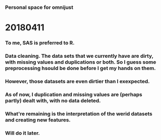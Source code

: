 ### Personal space for omnijust

# 20180411
### To me, SAS is preferred to R.
### Data cleaning. The data sets that we currently have are dirty, with missing values and duplications or both. So I guess some preprocessing hsould be done before I get my hands on them.
### However, those datasets are even dirtier than I exexpected.
### As of now, I duplication and missing values are (perhaps partly) dealt with, with no data deleted.
### What're remaining is the interpretation of the werid datasets and creating new features.
### Will do it later.
